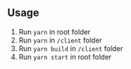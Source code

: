 ## Usage

1. Run `yarn` in root folder
2. Run `yarn` in `/client` folder
3. Run `yarn build` in `/client` folder
4. Run `yarn start` in root folder